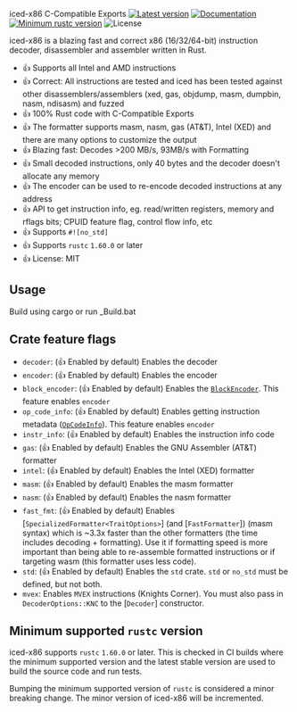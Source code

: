iced-x86 C-Compatible Exports
[![Latest version](https://img.shields.io/crates/v/iced-x86.svg)](https://crates.io/crates/iced-x86)
[![Documentation](https://docs.rs/iced-x86/badge.svg)](https://docs.rs/iced-x86)
[![Minimum rustc version](https://img.shields.io/badge/rustc-1.60.0+-blue.svg)](#minimum-supported-rustc-version)
![License](https://img.shields.io/crates/l/iced-x86.svg)

iced-x86 is a blazing fast and correct x86 (16/32/64-bit) instruction decoder, disassembler and assembler written in Rust.

- 👍 Supports all Intel and AMD instructions
- 👍 Correct: All instructions are tested and iced has been tested against other disassemblers/assemblers (xed, gas, objdump, masm, dumpbin, nasm, ndisasm) and fuzzed
- 👍 100% Rust code with C-Compatible Exports
- 👍 The formatter supports masm, nasm, gas (AT&T), Intel (XED) and there are many options to customize the output
- 👍 Blazing fast: Decodes >200 MB/s, 93MB/s with Formatting
- 👍 Small decoded instructions, only 40 bytes and the decoder doesn't allocate any memory
- 👍 The encoder can be used to re-encode decoded instructions at any address
- 👍 API to get instruction info, eg. read/written registers, memory and rflags bits; CPUID feature flag, control flow info, etc
- 👍 Supports `#![no_std]`
- 👍 Supports `rustc` `1.60.0` or later
- 👍 License: MIT

## Usage
Build using cargo or run _Build.bat  

## Crate feature flags

- `decoder`: (👍 Enabled by default) Enables the decoder
- `encoder`: (👍 Enabled by default) Enables the encoder
- `block_encoder`: (👍 Enabled by default) Enables the [`BlockEncoder`]. This feature enables `encoder`
- `op_code_info`: (👍 Enabled by default) Enables getting instruction metadata ([`OpCodeInfo`]). This feature enables `encoder`
- `instr_info`: (👍 Enabled by default) Enables the instruction info code
- `gas`: (👍 Enabled by default) Enables the GNU Assembler (AT&T) formatter
- `intel`: (👍 Enabled by default) Enables the Intel (XED) formatter
- `masm`: (👍 Enabled by default) Enables the masm formatter
- `nasm`: (👍 Enabled by default) Enables the nasm formatter
- `fast_fmt`: (👍 Enabled by default) Enables [`SpecializedFormatter<TraitOptions>`] (and [`FastFormatter`]) (masm syntax) which is ~3.3x faster than the other formatters (the time includes decoding + formatting). Use it if formatting speed is more important than being able to re-assemble formatted instructions or if targeting wasm (this formatter uses less code).
- `std`: (👍 Enabled by default) Enables the `std` crate. `std` or `no_std` must be defined, but not both.
- `mvex`: Enables `MVEX` instructions (Knights Corner). You must also pass in `DecoderOptions::KNC` to the [`Decoder`] constructor.

[`BlockEncoder`]: https://docs.rs/iced-x86/1.21.0/iced_x86/struct.BlockEncoder.html
[`CodeAssembler`]: https://docs.rs/iced-x86/1.21.0/iced_x86/code_asm/struct.CodeAssembler.html
[`Instruction`]: https://docs.rs/iced-x86/1.21.0/iced_x86/struct.Instruction.html
[`OpCodeInfo`]: https://docs.rs/iced-x86/1.21.0/iced_x86/struct.OpCodeInfo.html

## Minimum supported `rustc` version

iced-x86 supports `rustc` `1.60.0` or later.
This is checked in CI builds where the minimum supported version and the latest stable version are used to build the source code and run tests.

Bumping the minimum supported version of `rustc` is considered a minor breaking change. The minor version of iced-x86 will be incremented.
